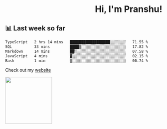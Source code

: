 <div align="right" >
   
   <H1>Hi, I'm Pranshu!</H1>

</div>

## 📊 Last week so far
<!--START_SECTION:waka-->

```txt
TypeScript   2 hrs 14 mins   ██████████████████░░░░░░░   71.55 %
SQL          33 mins         ████▒░░░░░░░░░░░░░░░░░░░░   17.82 %
Markdown     14 mins         ██░░░░░░░░░░░░░░░░░░░░░░░   07.58 %
JavaScript   4 mins          ▓░░░░░░░░░░░░░░░░░░░░░░░░   02.15 %
Bash         1 min           ▒░░░░░░░░░░░░░░░░░░░░░░░░   00.74 %
```

<!--END_SECTION:waka-->

Check out my [website](https://pranshu05.vercel.app)

<img align="left" width="150" src="https://user-images.githubusercontent.com/70943732/209951571-93b7afe5-f523-4683-b725-5d94b287e94e.png">

